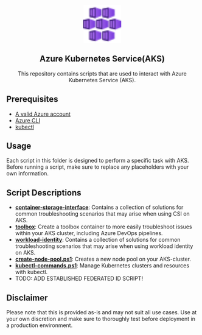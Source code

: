 <p align="center">
 <img width="100px" src=".images/azure-kubernetes-services.svg" align="center" alt="Azure Kubernetes Service" />
 <h2 align="center">Azure Kubernetes Service(AKS)</h2>
 <p align="center">This repository contains scripts that are used to interact with Azure Kubernetes Service (AKS).</p>
</p>

## Prerequisites

- [A valid Azure account][azure-account]
- [Azure CLI][azure-cli]
- [kubectl][kubectl]

## Usage
Each script in this folder is designed to perform a specific task with AKS. Before running a script, make sure to replace any placeholders with your own information.

## Script Descriptions

- **[container-storage-interface]**: Contains a collection of solutions for common troubleshooting scenarios that may arise when using CSI on AKS.
- **[toolbox]**: Create a toolbox container to more easily troubleshoot issues within your AKS cluster, including Azure DevOps pipelines.
- **[workload-identity]**: Contains a collection of solutions for common troubleshooting scenarios that may arise when using workload identity on AKS.
- **[create-node-pool.ps1]**:  Creates a new node pool on your AKS-cluster.
- **[kubectl-commands.ps1]**: Manage Kubernetes clusters and resources with kubectl.
- TODO: ADD ESTABLISHED FEDERATED ID SCRIPT!

## Disclaimer
Please note that this is provided as-is and may not suit all use cases. Use at your own discretion and make sure to thoroughly test before deployment in a production environment.

[azure-account]: https://azure.microsoft.com/en-us/free
[azure-cli]: https://docs.microsoft.com/en-us/cli/azure
[container-storage-interface]: container-storage-interface/troubleshooting.md
[create-node-pool.ps1]:create-node-pool.ps1
[kubectl]:https://kubernetes.io/docs/tasks/tools/
[kubectl-commands.ps1]:kubectl-commands.ps1
[toolbox]:toolbox
[workload-identity]: workload-identity/troubleshooting.md

